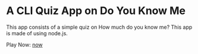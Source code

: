# A CLI Quiz App on Do You Know Me

This app consists of a simple quiz on How much do you know me?
This app is made of using node.js.

Play Now: [now](https://replit.com/@Murarik/endgame?embed=1&output=1#index.js)
